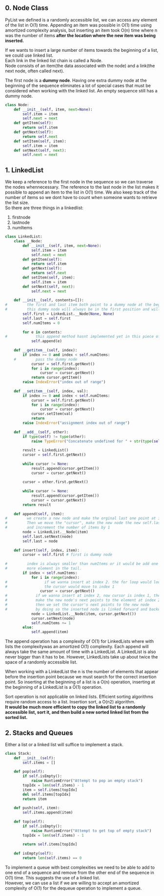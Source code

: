 
## 0. Node Class
PyList we defined is a randomly accessible list, we can access any element of the list in O(1) time. Appending an item was possible in O(1) time using amortized complexity analysis, but inserting an item took O(n) time where n was the number of items __after the location where the new item was being inserted.__  

If we wants to insert a large number of items towards the beginning of a list, we could use linked list.  
Each link in the linked list chain is called a Node.  
Node consists of an item(the data associated with the node) and a link(the next node, often called next).  

The first node is a __dummy node__. Having one extra dummy node at the beginning of the sequence eliminates a lot of special cases that must be considered when working with the linked list. An empty sequence still has a dummy node.


```python
class Node:
    def __init__(self, item, next=None):
        self.item = item
        self.next = next
    def getItem(self):
        return self.item
    def getNext(self):
        return self.next
    def setItem(self, item):
        self.item = item
    def setNext(self, next):
        self.next = next
```

## 1. LinkedList
We keep a reference to the first node in the sequence so we can traverse the nodes whennecessary. The reference to the last node in the list makes it possible to append an item to the list in O(1) time. We also keep track of the number of items so we dont have to count when someone wants to retrieve the list size.  
So there are three things in a linkedlist:
1. firstnode
2. lastnode
3. numItems


```python
class LinkedList:
    class __Node:
        def __init__(self, item, next=None):
            self.item = item
            self.next = next
        def getItem(self):
            return self.item
        def getNext(self):
            return self.next
        def setItem(self, item):
            self.item = item
        def setNext(self, next):
            self.next = next
            
    def __init__(self, contents=[]):
#         the first and last item both point to a dummy node at the beginning.
#         this dummy node will always be in the first position and will never contain an item.
        self.first = LinkedList.__Node(None, None)
        self.last = self.first
        self.numItems = 0
        
        for e in contents:
#             this append method hasnt implemented yet in this piece of code
            self.append(e)
    
    def __getitem__(self, index):
        if index >= 0 and index < self.numItems:
    #         pass the dummy node
            cursor = self.first.getNext()
            for i in range(index):
                cursor = cursor.getNext()
            return cursor.getItem()
        raise IndexError("index out of range")
    
    def __setitem__(self, index, val):
        if index >= 0 and index < self.numItems:
            cursor = self.first.getNext()
            for i in range(index):
                cursor = cursor.getNext()
            cursor.setItem(val)
            return
        raise IndexError("assignment index out of range")
        
    def __add__(self, other):
        if type(self) != type(other):
            raise TypeError("Concatenate undefined for " + str(type(self)) + " + " + str(type(other)))
        
        result = LinkedList()
        cursor = self.first.getNext()
        
        while cursor != None:
            result.append(cursor.getItem())
            cursor = cursor.getNext()
            
        cursor = other.first.getNext()
        
        while cursor != None:
            result.append(cursor.getItem())
            cursor = cursor.getNext()
        return result
    
    def append(self, item):
#         we create a new node and make the orginal last one point at it.
#         Then we move the "cursor", make the new node the new self.last node,
#         and increment the number of items by 1
        node = LinkedList.__Node(item)
        self.last.setNext(node)
        self.last = node
            
    def insert(self, index, item):
        cursor = self.first # first is dummy node
        
#         index is always smaller than numItems or it would be add one
#         more element in the tail.
        if index < self.numItems:
            for i in range(index):
#                 if we wanna insert at index 2. the for loop would loop twice
#                 the cursor would move to index 1
                cursor = cursor.getNext()
#             if we wanna insert at index 2, now cursor is index 1, then we
#             make the new node's next points to the element at index 2
#             then we set the cursor's next points to the new node
#             by doing so the inserted node is linked forward and backward.
            node = LinkedList.__Node(item, cursor.getNext())
            cursor.setNext(node)
            self.numItems += 1
        else:
            self.append(item)
```

The append operation has a complexity of O(1) for LinkedLists where with lists the complexitywas an amortized O(1) complexity. Each append will always take the same amount of time with a LinkedList. A LinkedList is also never bigger than it has to be. However, LinkedLists take up about twice the space of a randomly accessible list.  

When working with a LinkedList the n is the number of elements that appear before the insertion point because we must search for the correct insertion point. So inserting at the beginning of a list is a O(n) operation, inserting at the beginning of a LinkedList is a O(1) operation.  

Sort operation is not applicable on linked lists. Efficient sorting algorithms require random access to a list. Insertion sort, a O(n2) algorithm.  
__It would be much more efficient to copy the linked list to a randomly accessible list, sort it, and then build a new sorted linked list from the sorted list.__

## 2. Stacks and Queues

Either a list or a linked list will suffice to implement a stack.


```python
class Stack:
    def __init__(self):
        self.items = []
    
    def pop(self):
        if self.isEmpty():
            raise RuntiemError("Attempt to pop an empty stack")
        topIdx = len(self.items) - 1
        item = self.items[topIdx]
        del self.items[topIdx]
        return item
    
    def push(self, item):
        self.items.append(item)
        
    def top(self):
        if self.isEmpty():
            raise RuntiemError("Attempt to get top of empty stack")
        topIdx = len(self.items) - 1
        
        return self.items[topIdx]
    
    def isEmpty(self):
        return len(self.items) == 0
```

To implement a queue with best complexities we need to be able to add to one end of a sequence and remove from the other end of the
sequence in O(1) time. This suggests the use of a linked list.  
However, we can use a list if we are willing to accept an amortized complexity of O(1) for the dequeue operation to implement a queue.


```python

```
